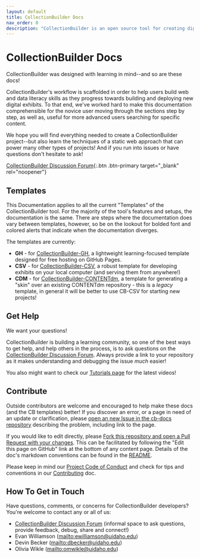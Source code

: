```yaml
---
layout: default
title: CollectionBuilder Docs
nav_order: 0
description: "CollectionBuilder is an open source tool for creating digital collection and exhibit websites that are driven by metadata and powered by modern static web technology."
---
```


# CollectionBuilder Docs

CollectionBuilder was designed with learning in mind--and so are these docs!

CollectionBuilder's workflow is scaffolded in order to help users build web and data literacy skills as they progress towards building and deploying new digital exhibits. 
To that end, we've worked hard to make this documentation comprehensible for the novice user moving through the sections step by step, as well as, useful for more advanced users searching for specific content.

We hope you will find everything needed to create a CollectionBuilder project--but also learn the techniques of a static web approach that can power many other types of projects!
And if you run into issues or have questions don't hesitate to ask!

[CollectionBuilder Discussion Forum](https://github.com/orgs/CollectionBuilder/discussions){:.btn .btn-primary target="_blank" rel="noopener"}

## Templates

This Documentation applies to all the current "Templates" of the CollectionBuilder tool. 
For the majority of the tool's features and setups, the documentation is the same. 
There are steps where the documentation does vary between templates, however, so be on the lookout for bolded font and colored alerts that indicate when the documentation diverges. 

The templates are currently: 

- **GH** - for [CollectionBuilder-GH](https://github.com/CollectionBuilder/collectionbuilder-gh), a lightweight learning-focused template designed for free hosting on GitHub Pages.
- **CSV** - for [CollectionBuilder-CSV](https://github.com/CollectionBuilder/collectionbuilder-csv), a robust template for developing exhibits on your local computer (and serving them from anywhere!)
- **CDM** - for [CollectionBuilder-CONTENTdm](https://github.com/CollectionBuilder/collectionbuilder-contentdm), a template for generating a "skin" over an existing CONTENTdm repository - this is a *legacy* template, in general it will be better to use CB-CSV for starting new projects!

## Get Help

We want your questions! 

CollectionBuilder is building a learning community, so one of the best ways to get help, and help others in the process, is to ask questions on the [CollectionBuilder Discussion Forum](https://github.com/orgs/CollectionBuilder/discussions).
Always provide a link to your repository as it makes understanding and debugging the issue *much* easier!

You also might want to check our [Tutorials page](https://collectionbuilder.github.io/tutorials.html) for the latest videos!

## Contribute 

Outside contributors are welcome and encouraged to help make these docs (and the CB templates) better!
If you discover an error, or a page in need of an update or clarification, please [open an new Issue in the cb-docs repository](https://github.com/CollectionBuilder/cb-docs/issues) describing the problem, including link to the page.

If you would like to edit directly, please [Fork this repository and open a Pull Request with your changes](https://guides.github.com/activities/forking/). 
This can be facilitated by following the "Edit this page on GitHub" link at the bottom of any content page.
Details of the doc's markdown conventions can be found in the [README](https://github.com/CollectionBuilder/cb-docs#readme).

Please keep in mind our [Project Code of Conduct](https://github.com/CollectionBuilder/collectionbuilder.github.io/blob/main/CODE_OF_CONDUCT.md) and check for tips and conventions in our [Contributing](https://github.com/CollectionBuilder/collectionbuilder.github.io/blob/main/CONTRIBUTING.md) doc.

## How To Get in Touch

Have questions, comments, or concerns for CollectionBuilder developers?
You're welcome to contact any or all of us:

- [CollectionBuilder Discussion Forum](https://github.com/orgs/CollectionBuilder/discussions) (informal space to ask questions, provide feedback, debug, share and connect!)
- Evan Williamson (<mailto:ewilliamson@uidaho.edu>)
- Devin Becker (<mailto:dbecker@uidaho.edu>)
- Olivia Wikle (<mailto:omwikle@uidaho.edu>)
